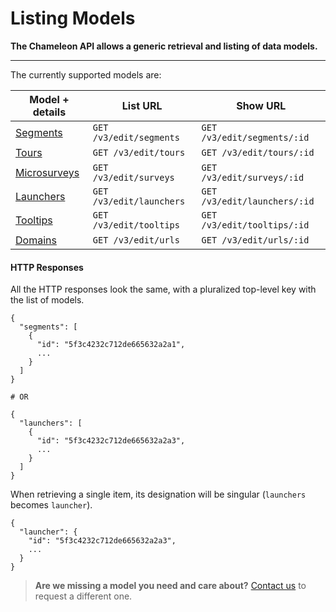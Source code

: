 # Listing Models

**The Chameleon API allows a generic retrieval and listing of data models.**

------



The currently supported models are:

| Model + details                                              | List URL                 | Show URL                     |
| ------------------------------------------------------------ | ------------------------ | ---------------------------- |
| [Segments](apis/segments.md) | `GET /v3/edit/segments`  | `GET /v3/edit/segments/:id`  |
| [Tours](apis/tours.md) | `GET /v3/edit/tours`     | `GET /v3/edit/tours/:id`     |
| [Microsurveys](apis/surveys.md) | `GET /v3/edit/surveys`   | `GET /v3/edit/surveys/:id`   |
| [Launchers](apis/launchers.md) | `GET /v3/edit/launchers` | `GET /v3/edit/launchers/:id` |
| [Tooltips](apis/tooltips.md) | `GET /v3/edit/tooltips`  | `GET /v3/edit/tooltips/:id`  |
| [Domains](apis/urls.md) | `GET /v3/edit/urls`      | `GET /v3/edit/urls/:id`      |



#### HTTP Responses

All the HTTP responses look the same, with a pluralized top-level key with the list of models.

```
{
  "segments": [
    {
      "id": "5f3c4232c712de665632a2a1",
      ...
    }
  ]
}

# OR

{
  "launchers": [
    {
      "id": "5f3c4232c712de665632a2a3",
      ...
    }
  ]
}
```



When retrieving a single item, its designation will be singular (`launchers` becomes `launcher`).

```
{
  "launcher": {
    "id": "5f3c4232c712de665632a2a3",
    ...
  }
}
```


> **Are we missing a model you need and care about?** [Contact us](mailto:hello@trychameleon.com?subject=API+Listing+any+Model) to request a different one.

